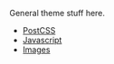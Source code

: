 General theme stuff here.

* [PostCSS](/docs/theme/postcss.md)
* [Javascript](/docs/theme/javascript.md)
* [Images](/docs/theme/images.md)